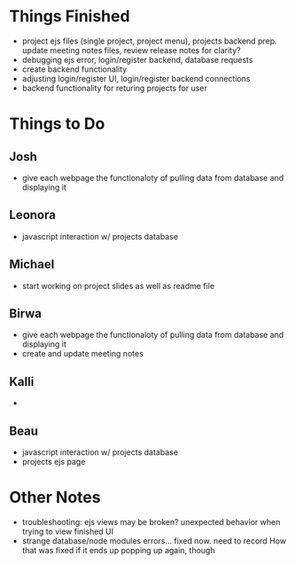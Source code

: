 # Things Finished
- project ejs files (single project, project menu), projects backend prep. update meeting notes files, review release notes for clarity?
- debugging ejs error, login/register backend, database requests
- create backend functionality 
- adjusting login/register UI, login/register backend connections
- backend functionality for returing projects for user


# Things to Do
## Josh
- give each webpage the functionaloty of pulling data from database and displaying it
## Leonora
- javascript interaction w/ projects database 

## Michael
- start working on project slides as well as readme file
## Birwa
- give each webpage the functionaloty of pulling data from database and displaying it
- create and update meeting notes
## Kalli
- 
## Beau
- javascript interaction w/ projects database 
- projects ejs page

# Other Notes
- troubleshooting: ejs views may be broken? unexpected behavior when trying to view finished UI
- strange database/node modules errors... fixed now. need to record How that was fixed if it ends up popping up again, though